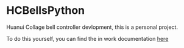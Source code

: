 # HCBellsPython
Huanui Collage bell controller devlopment,
this is a personal project.

To do this yourself, you can find the in work documentation [here](https://hcbellspython.readthedocs.io/en/latest/)
